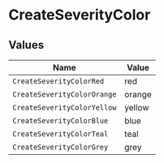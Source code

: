 # CreateSeverityColor


## Values

| Name                        | Value                       |
| --------------------------- | --------------------------- |
| `CreateSeverityColorRed`    | red                         |
| `CreateSeverityColorOrange` | orange                      |
| `CreateSeverityColorYellow` | yellow                      |
| `CreateSeverityColorBlue`   | blue                        |
| `CreateSeverityColorTeal`   | teal                        |
| `CreateSeverityColorGrey`   | grey                        |